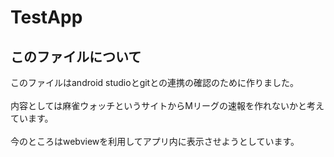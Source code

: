 ﻿# TestApp
<h2>
  このファイルについて
</h2>
<p>
  このファイルはandroid studioとgitとの連携の確認のために作りました。<br><br>内容としては麻雀ウォッチというサイトからMリーグの速報を作れないかと考えています。<br><br>今のところはwebviewを利用してアプリ内に表示させようとしています。
</p>
